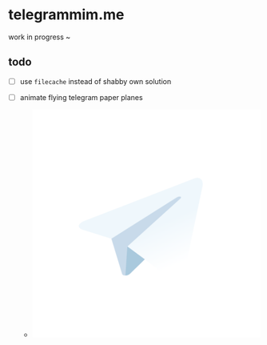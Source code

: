 # telegrammim.me
work in progress ~

## todo

- [ ] use `filecache` instead of shabby own solution

- [ ] animate flying telegram paper planes 
  - ![](https://raw.githubusercontent.com/cxcorp/telegrammim.me/master/client/src/Telegram_logo_nocircle.svg)
